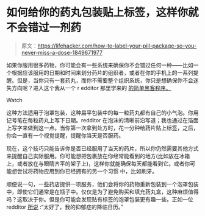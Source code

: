 # 如何给你的药丸包装贴上标签，这样你就不会错过一剂药

> 原文：<https://lifehacker.com/how-to-label-your-pill-package-so-you-never-miss-a-dose-1849671977>

如果你服用很多药物，你可能会有一些系统来确保你不会错过任何一种——比如一个根据应该服用的日期和时间来划分药片的组织者，或者在你的手机上的一系列提醒。但是，当你只有一套药丸，而你不需要整个组织系统，你只是想确保你不会迷失方向呢？进入这个我从一个 r edditor 那里学来的 [的简单黑客程序。](https://www.reddit.com/r/lifehacks/comments/y6ewqm/lpt_write_the_date_on_your_blister_packs_so_you/)

Watch

这种方法适用于泡罩包装，这种扁平包装中的每一粒药丸都有自己的小气泡。你用记号笔在每粒药丸上写下日期。redditor 在泡沫的清晰前沿写道；我也通过在箔面上写字来做到这一点。当你第一次拿到处方时，花一分钟给药片贴上标签，之后，你会一直有一个视觉提醒，提醒你当天是否服药。

现在，这个技巧只能告诉你是否已经服用了当天的药片，所以你仍然需要其他方式来提醒自己实际服用。你可能想把包裹放在你经常能看到的地方(比如放在冰箱上，或者放在与眼睛齐平的架子上)，这样你就能确保每天都能看到它。或者你可能想尝试将药物应用到你已经拥有的另一个习惯 中，比如刷牙。

顺便说一句，一些药店提供一项服务，他们会将你的药物重新包装到一个泡罩包装中，即使它们通常是在瓶子中。仅仅是为了避免购买和填充药丸盒，这种麻烦值得吗？这取决于你。但是你可能会发现贴有标签的泡罩包装更有趣一些。正如一位 redditor [所说](https://www.reddit.com/r/lifehacks/comments/y6ewqm/comment/isq1mj2/?utm_source=reddit&utm_medium=web2x&context=3) :“太好了，我的抑郁症的降临日历。”